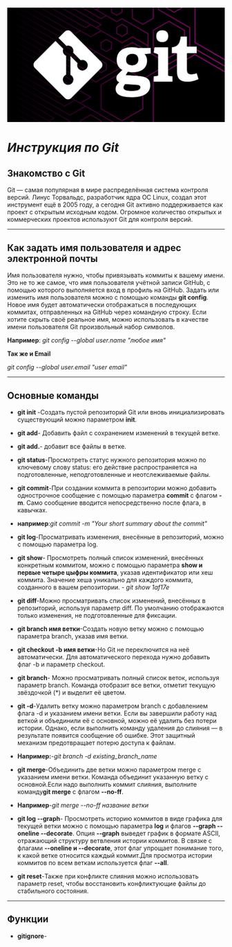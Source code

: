 ![картинка](image.jpeg)

# ***Инструкция по Git*** #
## **Знакомство с Git**

Git — самая популярная в мире распределённая система контроля версий. Линус Торвальдс, разработчик ядра ОС Linux, создал этот инструмент ещё в 2005 году, а сегодня Git активно поддерживается как проект с открытым исходным кодом. Огромное количество открытых и коммерческих проектов используют Git для контроля версий.
* **
## **Как задать имя пользователя и адрес электронной почты**
Имя пользователя нужно, чтобы привязывать коммиты к вашему имени. Это не то же самое, что имя пользователя учётной записи GitHub, с помощью которого выполняется вход в профиль на GitHub. Задать или изменить имя пользователя можно с помощью команды **git config**. Новое имя будет автоматически отображаться в последующих коммитах, отправленных на GitHub через командную строку. Если хотите скрыть своё реальное имя, можно использовать в качестве имени пользователя Git произвольный набор символов.

**Например**:
*git config --global user.name "любое имя"*

**Так же и Email**

*git config --global user.email "user email"*
* **

## **Основные команды**
* **git init** -Создать пустой репозиторий Git или вновь инициализировать существующий можно параметром **init**.
* **git add**- Добавить файл с сохранением изменений в текущей ветке.

* **git add.**- добавит все файлы в ветке.
* **git status**-Просмотреть статус нужного репозитория можно по ключевому слову status: его действие распространяется на подготовленные, неподготовленные и неотслеживаемые файлы.
* **git commit**-При создании коммита в репозитории можно добавить однострочное сообщение с помощью параметра **commit** с флагом **-m**. Само сообщение вводится непосредственно после флага, в кавычках.

* **например**:*git commit -m "Your short summary about the commit"*
* **git log**-Просматривать изменения, внесённые в репозиторий, можно с помощью параметра log.
* **git show**-
Просмотреть полный список изменений, внесённых конкретным коммитом, можно с помощью параметра **show и первые четыре цыфры коммита**, указав идентификатор или хеш коммита. Значение хеша уникально для каждого коммита, созданного в вашем репозитории. - *git show 1af17e*
* **git diff**-Можно просматривать список изменений, внесённых в репозиторий, используя параметр diff. По умолчанию отображаются только изменения, не подготовленные для фиксации.
* **git branch имя ветки**-Создать новую ветку можно с помощью параметра branch, указав имя ветки.
* **git checkout -b имя ветки**-Но Git не переключится на неё автоматически. Для автоматического перехода нужно добавить флаг -b и параметр checkout.
* **git branch**-
Можно просматривать полный список веток, используя параметр branch. Команда отобразит все ветки, отметит текущую звёздочкой (*) и выделит её цветом.
* **git -d**-Удалить ветку можно параметром branch с добавлением флага -d и указанием имени ветки. Если вы завершили работу над веткой и объединили её с основной, можно её удалить без потери истории. Однако, если выполнить команду удаления до слияния — в результате появится сообщение об ошибке. Этот защитный механизм предотвращает потерю доступа к файлам.
* **Например:**-*git branch -d existing_branch_name*
* **git merge**-Объединить две ветки можно параметром merge с указанием имени ветки. Команда объединит указанную ветку с основной.Если надо выполнить коммит слияния, выполните команду**git merge** с флагом **--no-ff**.
* **Например**-*git merge --no-ff название ветки*
* **git log --graph**-
Просмотреть историю коммитов в виде графика для текущей ветки можно с помощью параметра **log** и флагов **--graph --oneline --decorate**. Опция **--graph** выведет график в формате ASCII, отражающий структуру ветвления истории коммитов. В связке с флагами **--oneline и --decorate**, этот флаг упрощает понимание того, к какой ветке относится каждый коммит.Для просмотра истории коммитов по всем веткам используется флаг **--all**.

* **git reset**-Также при конфликте слияния можно использовать параметр reset, чтобы восстановить конфликтующие файлы до стабильного состояния.
* **
## Функции
* **gitignore**-
